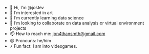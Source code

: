 - 👋 Hi, I’m @jostev
- 👀 I’m interested in art
- 🌱 I’m currently learning data science
- 💞️ I’m looking to collaborate on data analysis or virtual environment projects
- 📫 How to reach me: jon4thansmth@gmail.com
- 😄 Pronouns: he/him
- ⚡ Fun fact: I am into videogames.
